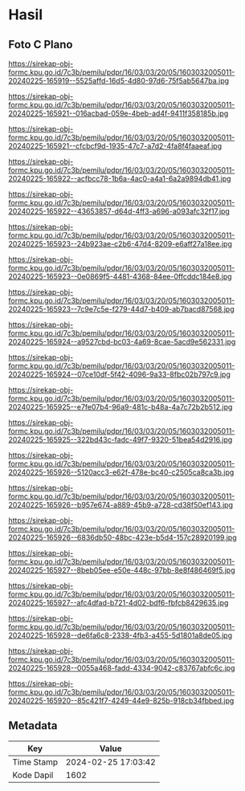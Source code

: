 # Hasil

## Foto C Plano

https://sirekap-obj-formc.kpu.go.id/7c3b/pemilu/pdpr/16/03/03/20/05/1603032005011-20240225-165919--5525affd-16d5-4d80-97d6-75f5ab5647ba.jpg

https://sirekap-obj-formc.kpu.go.id/7c3b/pemilu/pdpr/16/03/03/20/05/1603032005011-20240225-165921--016acbad-059e-4beb-ad4f-9411f358185b.jpg

https://sirekap-obj-formc.kpu.go.id/7c3b/pemilu/pdpr/16/03/03/20/05/1603032005011-20240225-165921--cfcbcf9d-1935-47c7-a7d2-4fa8f4faaeaf.jpg

https://sirekap-obj-formc.kpu.go.id/7c3b/pemilu/pdpr/16/03/03/20/05/1603032005011-20240225-165922--acfbcc78-1b6a-4ac0-a4a1-6a2a9894db41.jpg

https://sirekap-obj-formc.kpu.go.id/7c3b/pemilu/pdpr/16/03/03/20/05/1603032005011-20240225-165922--43653857-d64d-4ff3-a696-a093afc32f17.jpg

https://sirekap-obj-formc.kpu.go.id/7c3b/pemilu/pdpr/16/03/03/20/05/1603032005011-20240225-165923--24b923ae-c2b6-47d4-8209-e6aff27a18ee.jpg

https://sirekap-obj-formc.kpu.go.id/7c3b/pemilu/pdpr/16/03/03/20/05/1603032005011-20240225-165923--0e0869f5-4481-4368-84ee-0ffcddc184e8.jpg

https://sirekap-obj-formc.kpu.go.id/7c3b/pemilu/pdpr/16/03/03/20/05/1603032005011-20240225-165923--7c9e7c5e-f279-44d7-b409-ab7bacd87568.jpg

https://sirekap-obj-formc.kpu.go.id/7c3b/pemilu/pdpr/16/03/03/20/05/1603032005011-20240225-165924--a9527cbd-bc03-4a69-8cae-5acd9e562331.jpg

https://sirekap-obj-formc.kpu.go.id/7c3b/pemilu/pdpr/16/03/03/20/05/1603032005011-20240225-165924--07ce10df-5f42-4096-9a33-8fbc02b797c9.jpg

https://sirekap-obj-formc.kpu.go.id/7c3b/pemilu/pdpr/16/03/03/20/05/1603032005011-20240225-165925--e7fe07b4-96a9-481c-b48a-4a7c72b2b512.jpg

https://sirekap-obj-formc.kpu.go.id/7c3b/pemilu/pdpr/16/03/03/20/05/1603032005011-20240225-165925--322bd43c-fadc-49f7-9320-51bea54d2916.jpg

https://sirekap-obj-formc.kpu.go.id/7c3b/pemilu/pdpr/16/03/03/20/05/1603032005011-20240225-165926--5120acc3-e62f-478e-bc40-c2505ca8ca3b.jpg

https://sirekap-obj-formc.kpu.go.id/7c3b/pemilu/pdpr/16/03/03/20/05/1603032005011-20240225-165926--b957e674-a889-45b9-a728-cd38f50ef143.jpg

https://sirekap-obj-formc.kpu.go.id/7c3b/pemilu/pdpr/16/03/03/20/05/1603032005011-20240225-165926--6836db50-48bc-423e-b5d4-157c28920199.jpg

https://sirekap-obj-formc.kpu.go.id/7c3b/pemilu/pdpr/16/03/03/20/05/1603032005011-20240225-165927--8beb05ee-e50e-448c-97bb-8e8f486469f5.jpg

https://sirekap-obj-formc.kpu.go.id/7c3b/pemilu/pdpr/16/03/03/20/05/1603032005011-20240225-165927--afc4dfad-b721-4d02-bdf6-fbfcb8429635.jpg

https://sirekap-obj-formc.kpu.go.id/7c3b/pemilu/pdpr/16/03/03/20/05/1603032005011-20240225-165928--de6fa6c8-2338-4fb3-a455-5d1801a8de05.jpg

https://sirekap-obj-formc.kpu.go.id/7c3b/pemilu/pdpr/16/03/03/20/05/1603032005011-20240225-165928--0055a468-fadd-4334-9042-c83767abfc6c.jpg

https://sirekap-obj-formc.kpu.go.id/7c3b/pemilu/pdpr/16/03/03/20/05/1603032005011-20240225-165920--85c421f7-4249-44e9-825b-918cb34fbbed.jpg


## Metadata

| Key        | Value               |
| ---------- | ------------------- |
| Time Stamp | 2024-02-25 17:03:42 |
| Kode Dapil | 1602                |



